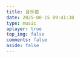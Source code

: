 ```yaml
---
title: 音乐馆
date: 2025-08-15 09:41:30
type: music
aplayer: true
top_img: false
comments: false
aside: false
---
```

